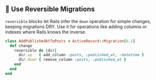 ## 📑 Use Reversible Migrations

`reversible` blocks let Rails infer the `down` operation for simple changes, keeping migrations DRY. Use it for operations like adding columns or indexes where Rails knows the inverse.

```ruby
class AddPublishedAtToPosts < ActiveRecord::Migration[6.1]
  def change
    reversible do |dir|
      dir.up   { add_column :posts, :published_at, :datetime }
      dir.down { remove_column :posts, :published_at }
    end
  end
end
```
